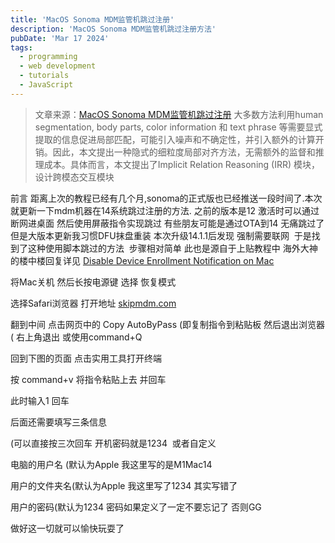 ```yaml
---
title: 'MacOS Sonoma MDM监管机跳过注册'
description: 'MacOS Sonoma MDM监管机跳过注册方法'
pubDate: 'Mar 17 2024'
tags:
  - programming
  - web development
  - tutorials
  - JavaScript
---
```

> 文章来源：[MacOS Sonoma MDM监管机跳过注册](https://www.bilibili.com/read/cv27632085/?spm_id_from=333.999.collection.opus.click)
> 大多数方法利用human segmentation, body parts, color information 和 text phrase 等需要显式提取的信息促进局部匹配，可能引入噪声和不确定性，并引入额外的计算开销。因此，本文提出一种隐式的细粒度局部对齐方法，无需额外的监督和推理成本。具体而言，本文提出了Implicit Relation Reasoning (IRR) 模块，设计跨模态交互模块
> 

前言 距离上次的教程已经有几个月,sonoma的正式版也已经推送一段时间了.本次就更新一下mdm机器在14系统跳过注册的方法.
之前的版本是12 激活时可以通过断网进桌面 然后使用屏蔽指令实现跳过
有些朋友可能是通过OTA到14 无痛跳过了
但是大版本更新我习惯DFU抹盘重装 本次升级14.1.1后发现 强制需要联网 
于是找到了这种使用脚本跳过的方法  步骤相对简单
此也是源自于上贴教程中 海外大神的楼中楼回复详见 [Disable Device Enrollment Notification on Mac](https://gist.github.com/sghiassy/a3927405cf4ffe81242f4ecb01c382ac?permalink_comment_id=4706379#gistcomment-4706379)

将Mac关机 然后长按电源键 选择 恢复模式

选择Safari浏览器 打开地址 [skipmdm.com](skipmdm.com)

翻到中间 点击网页中的 Copy AutoByPass (即复制指令到粘贴板
然后退出浏览器 ( 右上角退出 或使用command+Q

回到下图的页面 点击实用工具打开终端

按 command+v 将指令粘贴上去 并回车

此时输入1 回车

后面还需要填写三条信息

(可以直接按三次回车 开机密码就是1234  或者自定义

电脑的用户名 (默认为Apple 我这里写的是M1Mac14

用户的文件夹名(默认为Apple 我这里写了1234 其实写错了

用户的密码(默认为1234 密码如果定义了一定不要忘记了 否则GG

做好这一切就可以愉快玩耍了 

